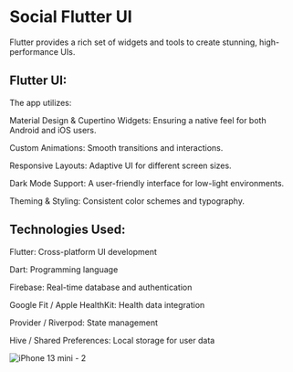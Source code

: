 # Social Flutter UI

Flutter provides a rich set of widgets and tools to create stunning, high-performance UIs.

## **Flutter UI:**

The app utilizes:

Material Design & Cupertino Widgets: Ensuring a native feel for both Android and iOS users.

Custom Animations: Smooth transitions and interactions.

Responsive Layouts: Adaptive UI for different screen sizes.

Dark Mode Support: A user-friendly interface for low-light environments.

Theming & Styling: Consistent color schemes and typography.

## **Technologies Used:**

Flutter: Cross-platform UI development

Dart: Programming language

Firebase: Real-time database and authentication

Google Fit / Apple HealthKit: Health data integration

Provider / Riverpod: State management

Hive / Shared Preferences: Local storage for user data

![iPhone 13 mini - 2](https://github.com/user-attachments/assets/f0e6da9e-4061-4c10-95d8-6b7b1820376c)

